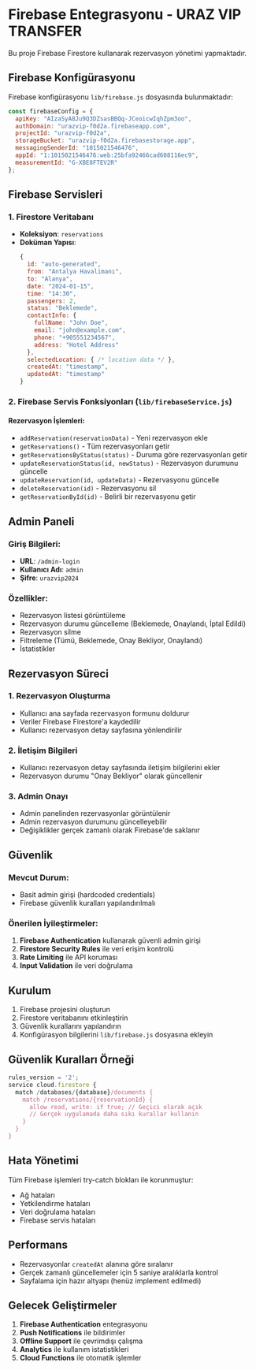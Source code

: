 # Firebase Entegrasyonu - URAZ VIP TRANSFER

Bu proje Firebase Firestore kullanarak rezervasyon yönetimi yapmaktadır.

## Firebase Konfigürasyonu

Firebase konfigürasyonu `lib/firebase.js` dosyasında bulunmaktadır:

```javascript
const firebaseConfig = {
  apiKey: "AIzaSyA8Ju9Q3DZsasBBQq-JCeoicwIqhZpm3oo",
  authDomain: "urazvip-f0d2a.firebaseapp.com",
  projectId: "urazvip-f0d2a",
  storageBucket: "urazvip-f0d2a.firebasestorage.app",
  messagingSenderId: "1015021546476",
  appId: "1:1015021546476:web:25bfa92466cad608116ec9",
  measurementId: "G-XBE8FTEV2R"
};
```

## Firebase Servisleri

### 1. Firestore Veritabanı
- **Koleksiyon**: `reservations`
- **Doküman Yapısı**:
  ```javascript
  {
    id: "auto-generated",
    from: "Antalya Havalimanı",
    to: "Alanya",
    date: "2024-01-15",
    time: "14:30",
    passengers: 2,
    status: "Beklemede",
    contactInfo: {
      fullName: "John Doe",
      email: "john@example.com",
      phone: "+905551234567",
      address: "Hotel Address"
    },
    selectedLocation: { /* location data */ },
    createdAt: "timestamp",
    updatedAt: "timestamp"
  }
  ```

### 2. Firebase Servis Fonksiyonları (`lib/firebaseService.js`)

#### Rezervasyon İşlemleri:
- `addReservation(reservationData)` - Yeni rezervasyon ekle
- `getReservations()` - Tüm rezervasyonları getir
- `getReservationsByStatus(status)` - Duruma göre rezervasyonları getir
- `updateReservationStatus(id, newStatus)` - Rezervasyon durumunu güncelle
- `updateReservation(id, updateData)` - Rezervasyonu güncelle
- `deleteReservation(id)` - Rezervasyonu sil
- `getReservationById(id)` - Belirli bir rezervasyonu getir

## Admin Paneli

### Giriş Bilgileri:
- **URL**: `/admin-login`
- **Kullanıcı Adı**: `admin`
- **Şifre**: `urazvip2024`

### Özellikler:
- Rezervasyon listesi görüntüleme
- Rezervasyon durumu güncelleme (Beklemede, Onaylandı, İptal Edildi)
- Rezervasyon silme
- Filtreleme (Tümü, Beklemede, Onay Bekliyor, Onaylandı)
- İstatistikler

## Rezervasyon Süreci

### 1. Rezervasyon Oluşturma
- Kullanıcı ana sayfada rezervasyon formunu doldurur
- Veriler Firebase Firestore'a kaydedilir
- Kullanıcı rezervasyon detay sayfasına yönlendirilir

### 2. İletişim Bilgileri
- Kullanıcı rezervasyon detay sayfasında iletişim bilgilerini ekler
- Rezervasyon durumu "Onay Bekliyor" olarak güncellenir

### 3. Admin Onayı
- Admin panelinden rezervasyonlar görüntülenir
- Admin rezervasyon durumunu güncelleyebilir
- Değişiklikler gerçek zamanlı olarak Firebase'de saklanır

## Güvenlik

### Mevcut Durum:
- Basit admin girişi (hardcoded credentials)
- Firebase güvenlik kuralları yapılandırılmalı

### Önerilen İyileştirmeler:
1. **Firebase Authentication** kullanarak güvenli admin girişi
2. **Firestore Security Rules** ile veri erişim kontrolü
3. **Rate Limiting** ile API koruması
4. **Input Validation** ile veri doğrulama

## Kurulum

1. Firebase projesini oluşturun
2. Firestore veritabanını etkinleştirin
3. Güvenlik kurallarını yapılandırın
4. Konfigürasyon bilgilerini `lib/firebase.js` dosyasına ekleyin

## Güvenlik Kuralları Örneği

```javascript
rules_version = '2';
service cloud.firestore {
  match /databases/{database}/documents {
    match /reservations/{reservationId} {
      allow read, write: if true; // Geçici olarak açık
      // Gerçek uygulamada daha sıkı kurallar kullanın
    }
  }
}
```

## Hata Yönetimi

Tüm Firebase işlemleri try-catch blokları ile korunmuştur:
- Ağ hataları
- Yetkilendirme hataları
- Veri doğrulama hataları
- Firebase servis hataları

## Performans

- Rezervasyonlar `createdAt` alanına göre sıralanır
- Gerçek zamanlı güncellemeler için 5 saniye aralıklarla kontrol
- Sayfalama için hazır altyapı (henüz implement edilmedi)

## Gelecek Geliştirmeler

1. **Firebase Authentication** entegrasyonu
2. **Push Notifications** ile bildirimler
3. **Offline Support** ile çevrimdışı çalışma
4. **Analytics** ile kullanım istatistikleri
5. **Cloud Functions** ile otomatik işlemler 
